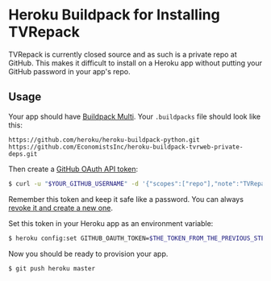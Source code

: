 Heroku Buildpack for Installing TVRepack
========================================

TVRepack is currently closed source and as such is a private repo at GitHub.
This makes it difficult to install on a Heroku app without putting your GitHub
password in your app's repo.

Usage
-----

Your app should have [Buildpack
Multi](https://github.com/ddollar/heroku-buildpack-multi). Your `.buildpacks`
file should look like this:

```
https://github.com/heroku/heroku-buildpack-python.git
https://github.com/EconomistsInc/heroku-buildpack-tvrweb-private-deps.git
```

Then create a [GitHub OAuth API
token](https://help.github.com/articles/git-over-https-using-oauth-token):

```bash
$ curl -u "$YOUR_GITHUB_USERNAME" -d '{"scopes":["repo"],"note":"TVRepack"}' https://api.github.com/authorizations | grep token
```

Remember this token and keep it safe like a password. You can always [revoke it
and create a new one](https://github.com/settings/applications).

Set this token in your Heroku app as an environment variable:

```bash
$ heroku config:set GITHUB_OAUTH_TOKEN=$THE_TOKEN_FROM_THE_PREVIOUS_STEP
```

Now you should be ready to provision your app.

```bash
$ git push heroku master
```
